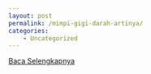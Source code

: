 ```yaml
---
layout: post
permalink: /mimpi-gigi-darah-artinya/
categories:
    - Uncategorized
---
```


[Baca Selengkapnya](/08)